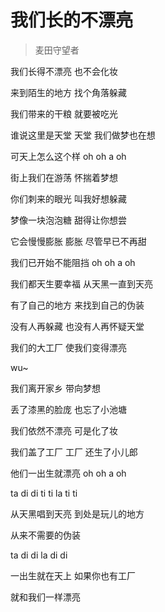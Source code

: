 # 我们长的不漂亮
> 麦田守望者

我们长得不漂亮 也不会化妆

来到陌生的地方 找个角落躲藏

我们带来的干粮 就要被吃光

谁说这里是天堂 天堂 我们做梦也在想

可天上怎么这个样 oh oh a oh

街上我们在游荡 怀揣着梦想

你们刺来的眼光 叫我好想躲藏

梦像一块泡泡糖 甜得让你想尝

它会慢慢膨胀 膨胀 尽管早已不再甜

我们已开始不能阻挡 oh oh a oh

我们都天生要幸福 从天黑一直到天亮

有了自己的地方 来找到自己的伪装

没有人再躲藏 也没有人再怀疑天堂

我们的大工厂 使我们变得漂亮

wu~

我们离开家乡 带向梦想

丢了漆黑的脸庞 也忘了小池塘

我们依然不漂亮 可是化了妆

我们盖了工厂 工厂 还生了小儿郎

他们一出生就漂亮 oh oh a oh

ta di di ti ti la ti ti

从天黑唱到天亮 到处是玩儿的地方

从来不需要的伪装

ta di di la di di

一出生就在天上 如果你也有工厂

就和我们一样漂亮